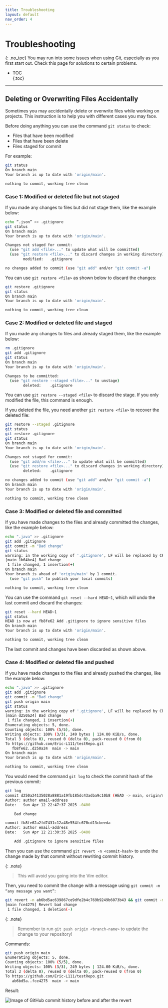 ```yaml
---
title: Troubleshooting
layout: default
nav_order: 4
---
```

# Troubleshooting
{: .no_toc}
You may run into some issues when using Git, especially as you first start out. Check this page for solutions to certain problems.

- TOC  
{:toc}

---

## Deleting or Overwriting Files Accidentally
Sometimes you may accidentally delete or overwrite files while working on projects. This instruction is to help you with different cases you may face.

Before doing anything you can use the command `git status` to check:
- Files that have been modified
- Files that have been delete
- Files staged for commit

For example:
```bash
git status
On branch main
Your branch is up to date with 'origin/main'.

nothing to commit, working tree clean
```

### Case 1: Modified or deleted file but not staged
If you made any changes to files but did not stage them, like the example below:

```bash
echo “.json” >> .gitignore
git status
On branch main
Your branch is up to date with 'origin/main'.

Changes not staged for commit:
  (use "git add <file>..." to update what will be committed)
  (use "git restore <file>..." to discard changes in working directory)
        modified:   .gitignore

no changes added to commit (use "git add" and/or "git commit -a")
```

You can use `git restore <file>`  as shown below to discard the changes:

```bash
git restore .gitignore
git status
On branch main
Your branch is up to date with 'origin/main'.

nothing to commit, working tree clean
```

### Case 2: Modified or deleted file and staged
If you made any changes to files and already staged them, like the example below:

```bash
rm .gitignore
git add .gitignore
git status
On branch main
Your branch is up to date with 'origin/main'.

Changes to be committed:
  (use "git restore --staged <file>..." to unstage)
        deleted:    .gitignore

```

You can use `git restore --staged <file>` to discard the stage. If you only modified the file, this command is enough.

If you deleted the file, you need another `git restore <file>` to recover the deleted file:

```bash
git restore --staged .gitignore
git status
git restore .gitignore
git status
On branch main
Your branch is up to date with 'origin/main'.

Changes not staged for commit:
  (use "git add/rm <file>..." to update what will be committed)
  (use "git restore <file>..." to discard changes in working directory)
        deleted:    .gitignore

no changes added to commit (use "git add" and/or "git commit -a")
On branch main
Your branch is up to date with 'origin/main'.

nothing to commit, working tree clean

```

### Case 3: Modified or deleted file and committed
If you have made changes to the files and already committed the changes, like the example below:

```bash
echo ".java" >> .gitignore
git add .gitignore
git commit -m "Bad change"
git status
warning: in the working copy of '.gitignore', LF will be replaced by CRLF the next time Git touches it
[main 1b64be4] Bad change
 1 file changed, 1 insertion(+)
On branch main
Your branch is ahead of 'origin/main' by 1 commit.
  (use "git push" to publish your local commits)

nothing to commit, working tree clean
```

You can use the command `git reset --hard HEAD~1`, which will undo the last commit and discard the changes:

```bash
git reset --hard HEAD~1
git status
HEAD is now at fb8fe62 Add .gitignore to ignore sensitive files
On branch main
Your branch is up to date with 'origin/main'.

nothing to commit, working tree clean
```

The last commit and changes have been discarded as shown above.

### Case 4: Modified or deleted file and pushed
If you have made changes to the files and already pushed the changes, like the example below:

```bash
echo ".java" >> .gitignore
git add .gitignore
git commit -m "Bad change"
git push origin main
git status
warning: in the working copy of '.gitignore', LF will be replaced by CRLF the next time Git touches it
[main d250a24] Bad change
 1 file changed, 1 insertion(+)
Enumerating objects: 5, done.
Counting objects: 100% (5/5), done.
Writing objects: 100% (3/3), 249 bytes | 124.00 KiB/s, done.
Total 3 (delta 0), reused 0 (delta 0), pack-reused 0 (from 0)
To https://github.com/Eric-L111/testRepo.git
   fb8fe62..d250a24  main -> main
On branch main
Your branch is up to date with 'origin/main'.

nothing to commit, working tree clean
```

You would need the command `git log` to check the commit hash of the previous commit:

```bash
git log
commit d250a24135028a8881a19fb185dc43adba9c10b8 (HEAD -> main, origin/main)
Author: author email-address
Date:   Sun Apr 12 22:47:37 2025 -0400

    Bad change

commit fb8fe62a2fd7431c12a48e554fc670cd13cbeeda
Author: author email-address
Date:   Sun Apr 12 21:30:35 2025 -0400

    Add .gitignore to ignore sensitive files
```

Then you can use the command `git revert -n <commit-hash>` to undo the change made by that commit without rewriting commit history.

{: .note}
> This will avoid you going into the Vim editor. 

Then, you need to commit the change with a message using `git commit -m “any message you want”`:

```bash
git revert -n ab6bd5ac639867ce9dfe2b4c769b9249b6073b43 && git commit -m "Revert bad change"
[main fce4275] Revert bad change
 1 file changed, 1 deletion(-)
```
{: .note}
> Remember to run `git push origin <branch-name>` to update the change to your repository!

Commands:

```bash
git push origin main
Enumerating objects: 5, done.
Counting objects: 100% (5/5), done.
Writing objects: 100% (3/3), 249 bytes | 124.00 KiB/s, done.
Total 3 (delta 0), reused 0 (delta 0), pack-reused 0 (from 0)
To https://github.com/Eric-L111/testRepo.git
   ab6bd5a..fce4275  main -> main
```

Result:

![Image of GitHub commit history before and after the revert](/guide-to-git/assets/images/revert-change.png)
